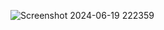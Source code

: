 ![Screenshot 2024-06-19 222359](https://github.com/Saiteja2308/ignite-task1-portfolio/assets/131935783/6c4e964c-5ea6-471a-9ecf-32012261cea9)
